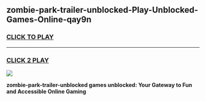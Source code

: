 
## zombie-park-trailer-unblocked-Play-Unblocked-Games-Online-qay9n
<h3>
<a href="https://premium76.site?title=zombie-park-trailer-unblocked&ref=25A">CLICK TO PLAY</a></h3>
<hr>

<h3>
<a href="https://premium76.site?title=zombie-park-trailer-unblocked&ref=25A">CLICK 2 PLAY</a>
  
</h3>

<a href="https://premium76.site?title=zombie-park-trailer-unblocked&ref=25A"><img src="https://clearcache.store/games.png"></a>


**zombie-park-trailer-unblocked games unblocked: Your Gateway to Fun and Accessible Online Gaming**

